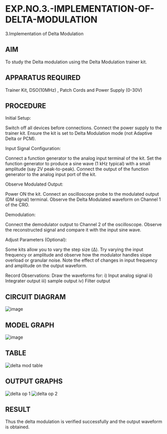 # EXP.NO.3.-IMPLEMENTATION-OF-DELTA-MODULATION

3.Implementation of Delta Modulation 
  
## AIM    
 To study the Delta modulation using the Delta Modulation trainer kit. 
## APPARATUS REQUIRED
Trainer Kit, DSO(10MHz) , Patch Cords and Power Supply (0-30V)   
## PROCEDURE
Initial Setup:

Switch off all devices before connections. Connect the power supply to the trainer kit. Ensure the kit is set to Delta Modulation mode (not Adaptive Delta or PCM).

Input Signal Configuration:

Connect a function generator to the analog input terminal of the kit. Set the function generator to produce a sine wave (1 kHz typical) with a small amplitude (say 2V peak-to-peak). Connect the output of the function generator to the analog input port of the kit.

Observe Modulated Output:

Power ON the kit. Connect an oscilloscope probe to the modulated output (DM signal) terminal. Observe the Delta Modulated waveform on Channel 1 of the CRO.

Demodulation:

Connect the demodulator output to Channel 2 of the oscilloscope. Observe the reconstructed signal and compare it with the input sine wave.

Adjust Parameters (Optional):

Some kits allow you to vary the step size (Δ). Try varying the input frequency or amplitude and observe how the modulator handles slope overload or granular noise. Note the effect of changes in input frequency and amplitude on the output waveform.

Record Observations: Draw the waveforms for: i) Input analog signal ii) Integrater output iii) sample output iv) Filter output
## CIRCUIT DIAGRAM

![image](https://github.com/user-attachments/assets/ed257ce4-9f9c-48d9-91d4-26f9c667ca68)

## MODEL GRAPH

![image](https://github.com/user-attachments/assets/9cdbd885-8e58-4fc3-968f-3effa4f90673)

## TABLE

![delta mod table](https://github.com/user-attachments/assets/38dd23d4-e7a4-4269-9957-680eaa78ae18)

## OUTPUT GRAPHS

![delta op 1](https://github.com/user-attachments/assets/d50fec1e-7462-425f-a05b-43f221aaa2c7)
![delta op 2](https://github.com/user-attachments/assets/df8685f8-2bb4-41a1-9afc-eeca562f1087)


## RESULT 

Thus the delta modulation is verified successfully and the output waveform is obtained.
